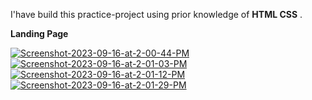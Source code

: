 I'have build this practice-project using prior knowledge of **HTML CSS** .  

**Landing Page**

<a href="https://ibb.co/L89p8r5"><img src="https://i.ibb.co/kxqcxJ1/Screenshot-2023-09-16-at-2-00-44-PM.png" alt="Screenshot-2023-09-16-at-2-00-44-PM" border="0"></a>
<a href="https://ibb.co/vXBQHqy"><img src="https://i.ibb.co/BnPrt3W/Screenshot-2023-09-16-at-2-01-03-PM.png" alt="Screenshot-2023-09-16-at-2-01-03-PM" border="0"></a>
<a href="https://ibb.co/gyQWHhR"><img src="https://i.ibb.co/8MGxTt7/Screenshot-2023-09-16-at-2-01-12-PM.png" alt="Screenshot-2023-09-16-at-2-01-12-PM" border="0"></a>
<a href="https://ibb.co/VSkfPyj"><img src="https://i.ibb.co/7W0s6cY/Screenshot-2023-09-16-at-2-01-29-PM.png" alt="Screenshot-2023-09-16-at-2-01-29-PM" border="0"></a><br /><a target='_blank' href='https://usefulwebtool.com/characters-italian'></a><br />
